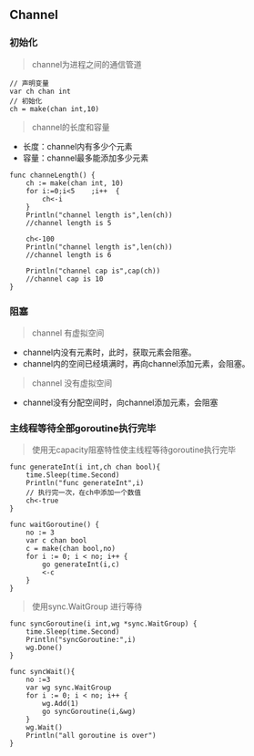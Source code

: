 ## Channel
### 初始化
> channel为进程之间的通信管道
```
// 声明变量
var ch chan int
// 初始化
ch = make(chan int,10)
```
> channel的长度和容量
- 长度：channel内有多少个元素
- 容量：channel最多能添加多少元素

```
func channeLength() {
	ch := make(chan int, 10)
	for i:=0;i<5 	;i++  {
		ch<-i
	}
	Println("channel length is",len(ch))
    //channel length is 5

	ch<-100
	Println("channel length is",len(ch))
    //channel length is 6

	Println("channel cap is",cap(ch))
    //channel cap is 10
}
```

### 阻塞
> channel 有虚拟空间
- channel内没有元素时，此时，获取元素会阻塞。
- channel内的空间已经填满时，再向channel添加元素，会阻塞。

> channel 没有虚拟空间
- channel没有分配空间时，向channel添加元素，会阻塞

### 主线程等待全部goroutine执行完毕
> 使用无capacity阻塞特性使主线程等待goroutine执行完毕
```
func generateInt(i int,ch chan bool){
	time.Sleep(time.Second)
	Println("func generateInt",i)
	// 执行完一次，在ch中添加一个数值
	ch<-true
}

func waitGoroutine() {
	no := 3
	var c chan bool
	c = make(chan bool,no)
	for i := 0; i < no; i++ {
		go generateInt(i,c)
		<-c
	}
}
```
> 使用sync.WaitGroup 进行等待
```
func syncGoroutine(i int,wg *sync.WaitGroup) {
	time.Sleep(time.Second)
	Println("syncGoroutine:",i)
	wg.Done()
}

func syncWait(){
	no :=3
	var wg sync.WaitGroup
	for i := 0; i < no; i++ {
		wg.Add(1)
		go syncGoroutine(i,&wg)
	}
	wg.Wait()
	Println("all goroutine is over")
}
```